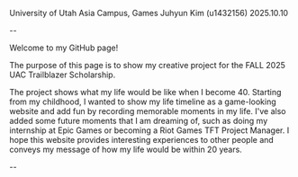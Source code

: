 University of Utah Asia Campus, Games
Juhyun Kim (u1432156)
2025.10.10

--

Welcome to my GitHub page!

The purpose of this page is to show my creative project for the FALL 2025 UAC Trailblazer Scholarship.

The project shows what my life would be like when I become 40.
Starting from my childhood, I wanted to show my life timeline as a game-looking website and add fun by recording memorable moments in my life.
I've also added some future moments that I am dreaming of, such as doing my internship at Epic Games or becoming a Riot Games TFT Project Manager.
I hope this website provides interesting experiences to other people and conveys my message of how my life would be within 20 years.


--
